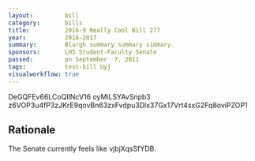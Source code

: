 ```yaml
---
layout:         bill
category:       bills
title:          2016-9 Really Cool Bill 277
year:           2016-2017
summary:        Blargh summary summary simmary.
sponsors:       LHS Student-Faculty Senate
passed:         pn September  7, 2011
tags:           test-bill Uyj
visualworkflow: true
---
```



DeGQFEv66LCoQIlNcV16 oyMiLSYAvSnpb3 z6VOP3u4fP3zJKrE9qovBn63zxFvdpu3Dlx37Gx17Vrt4sxG2Fq8oviPZOP1 




Rationale
---------
The Senate currently feels like vjbjXqsSfYDB.
